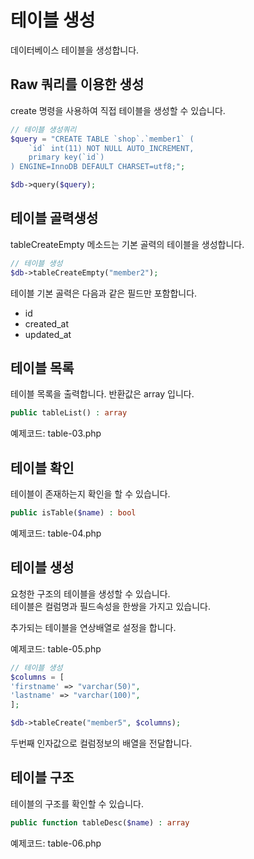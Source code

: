 # 테이블 생성
데이터베이스 테이블을 생성합니다.

## Raw 쿼리를 이용한 생성
create 명령을 사용하여 직접 테이블을 생성할 수 있습니다.

```php
// 테이블 생성쿼리
$query = "CREATE TABLE `shop`.`member1` (
    `id` int(11) NOT NULL AUTO_INCREMENT,
    primary key(`id`)
) ENGINE=InnoDB DEFAULT CHARSET=utf8;";

$db->query($query); 
```

## 테이블 골력생성

tableCreateEmpty 메소드는 기본 골력의 테이블을 생성합니다.  

```php
// 테이블 생성
$db->tableCreateEmpty("member2");
```

테이블 기본 골력은 다음과 같은 필드만 포함합니다.
* id
* created_at
* updated_at

## 테이블 목록
테이블 목록을 출력합니다. 반환값은 array 입니다.

```php
public tableList() : array
```

예제코드: table-03.php

## 테이블 확인

테이블이 존재하는지 확인을 할 수 있습니다.

```php
public isTable($name) : bool
```

예제코드: table-04.php

## 테이블 생성
요청한 구조의 테이블을 생성할 수 있습니다.  
테이블은 컬럼명과 필드속성을 한쌍을 가지고 있습니다.  

추가되는 테이블을 연상배열로 설정을 합니다.

예제코드: table-05.php

```php
// 테이블 생성
$columns = [
'firstname' => "varchar(50)",
'lastname' => "varchar(100)",
];

$db->tableCreate("member5", $columns);
```

두번째 인자값으로 컬럼정보의 배열을 전달합니다. 

## 테이블 구조
테이블의 구조를 확인할 수 있습니다.

```php
public function tableDesc($name) : array
```

예제코드: table-06.php
